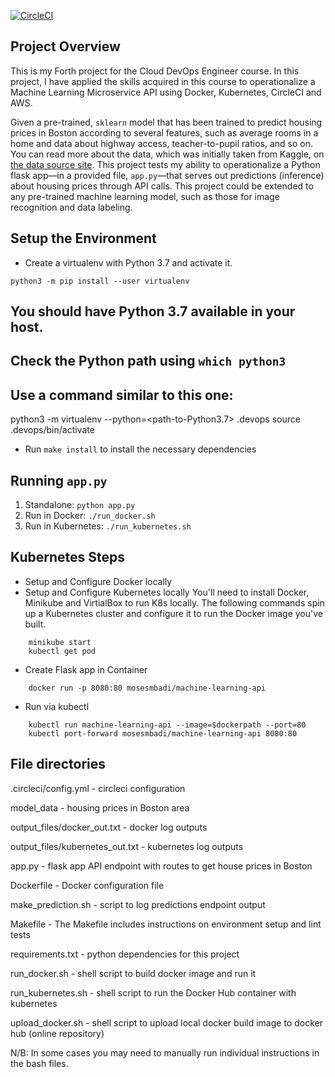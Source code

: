 [![CircleCI](https://dl.circleci.com/status-badge/img/gh/mosesmbadi/DevOps_Microservices/tree/master.svg?style=svg)](https://dl.circleci.com/status-badge/redirect/gh/mosesmbadi/DevOps_Microservices/tree/master)

## Project Overview

This is my Forth project for the Cloud DevOps Engineer course. In this project, I have applied the skills acquired in this course to operationalize a Machine Learning Microservice API using Docker, Kubernetes, CircleCI and AWS.

Given a pre-trained, `sklearn` model that has been trained to predict housing prices in Boston according to several features, such as average rooms in a home and data about highway access, teacher-to-pupil ratios, and so on. You can read more about the data, which was initially taken from Kaggle, on [the data source site](https://www.kaggle.com/c/boston-housing). This project tests my ability to operationalize a Python flask app—in a provided file, `app.py`—that serves out predictions (inference) about housing prices through API calls. This project could be extended to any pre-trained machine learning model, such as those for image recognition and data labeling.


## Setup the Environment

* Create a virtualenv with Python 3.7 and activate it.
```
python3 -m pip install --user virtualenv

```
## You should have Python 3.7 available in your host. 
## Check the Python path using ```which python3```
## Use a command similar to this one:
python3 -m virtualenv --python=<path-to-Python3.7> .devops
source .devops/bin/activate

* Run `make install` to install the necessary dependencies

## Running ```app.py```

1. Standalone:  `python app.py`
2. Run in Docker:  `./run_docker.sh`
3. Run in Kubernetes:  `./run_kubernetes.sh`

## Kubernetes Steps

* Setup and Configure Docker locally
* Setup and Configure Kubernetes locally
You'll need to install Docker, Minikube and VirtialBox to run K8s locally. The following commands spin up a Kubernetes cluster and configure it to run the Docker image you've built.
```
    minikube start
    kubectl get pod
```
* Create Flask app in Container
```
    docker run -p 8080:80 mosesmbadi/machine-learning-api
```
* Run via kubectl
```
    kubectl run machine-learning-api --image=$dockerpath --port=80
    kubectl port-forward mosesmbadi/machine-learning-api 8080:80
```    
 

## File directories

.circleci/config.yml - circleci configuration

model_data -  housing prices in Boston area

output_files/docker_out.txt - docker log outputs

output_files/kubernetes_out.txt - kubernetes log outputs

app.py - flask app API endpoint with routes to get house prices in Boston

Dockerfile - Docker configuration file

make_prediction.sh - script to log predictions endpoint output

Makefile - The Makefile includes instructions on environment setup and lint tests

requirements.txt - python dependencies for this project

run_docker.sh - shell script to build docker image and run it

run_kubernetes.sh - shell script to run the Docker Hub container with kubernetes

upload_docker.sh - shell script to upload local docker build image to docker hub (online repository)


N/B: In some cases you may need to manually run individual instructions in the bash files.